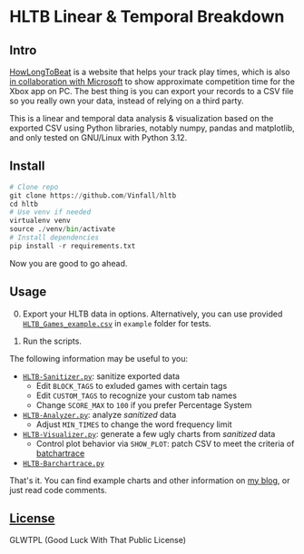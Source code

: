 # HLTB Linear & Temporal Breakdown

## Intro

[HowLongToBeat](https://howlongtobeat.com) is a website that helps your track play times, which is also [in collaboration with Microsoft](https://news.xbox.com/en-us/2022/09/14/september-updates-xbox-app-on-pc/) to show approximate competition time for the Xbox app on PC. The best thing is you can export your records to a CSV file so you really own your data, instead of relying on a third party.

This is a linear and temporal data analysis & visualization based on the exported CSV using Python libraries, notably numpy, pandas and matplotlib, and only tested on GNU/Linux with Python 3.12.

## Install

```python
# Clone repo
git clone https://github.com/Vinfall/hltb
cd hltb
# Use venv if needed
virtualenv venv
source ./venv/bin/activate
# Install dependencies
pip install -r requirements.txt
```

Now you are good to go ahead.

## Usage

0. Export your HLTB data in options. Alternatively, you can use provided [`HLTB_Games_example.csv`](example/HLTB_Games_example.csv) in `example` folder for tests.

1. Run the scripts.

The following information may be useful to you:
- [`HLTB-Sanitizer.py`](HLTB-Sanitizer.py): sanitize exported data
  - Edit `BLOCK_TAGS` to exluded games with certain tags
  - Edit `CUSTOM_TAGS` to recognize your custom tab names
  - Change `SCORE_MAX` to `100` if you prefer Percentage System
- [`HLTB-Analyzer.py`](HLTB-Analyzer.py): analyze *sanitized* data
  - Adjust `MIN_TIMES` to change the word frequency limit
- [`HLTB-Visualizer.py`](HLTB-Visualizer.py): generate a few ugly charts from *sanitized* data
  - Control plot behavior via `SHOW_PLOT`: patch CSV to meet the criteria of [batchartrace](https://github.com/FabDevGit/barchartrace)
- [`HLTB-Barchartrace.py`](HLTB-Barchartrace.py)


That's it. You can find example charts and other information on [my blog](https://blog.vinfall.com/posts/2023/11/hltb/), or just read code comments.

## [License](LICENSE)

GLWTPL (Good Luck With That Public License)
